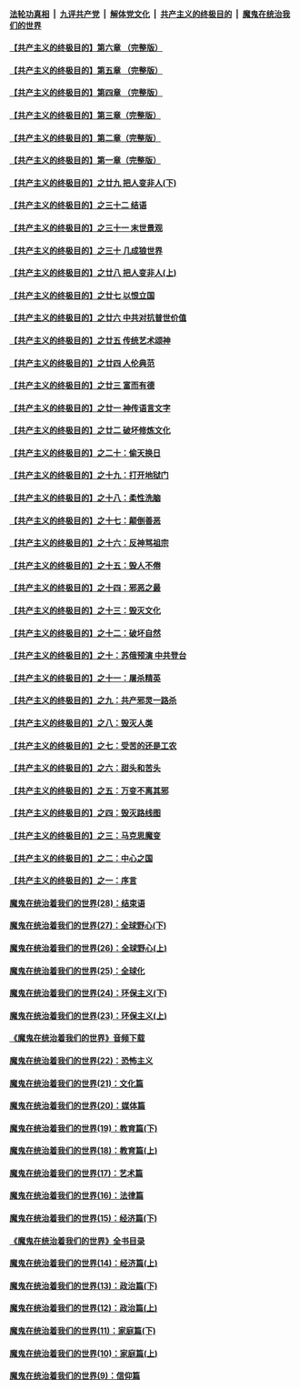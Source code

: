 ####  [法轮功真相](../../../../basic/blob/master/README.md?t=01102126) &nbsp;|&nbsp; [九评共产党](../../../../9ping.md/blob/master/README.md?t=01102126) &nbsp;|&nbsp; [解体党文化](../../../../jtdwh.md/blob/master/README.md?t=01102126)  &nbsp;|&nbsp; [共产主义的终极目的](../../../../gczydzjmd.md/blob/master/README.md?t=01102126) &nbsp;|&nbsp; [魔鬼在统治我们的世界](../../../../mgztzwmdsj.md/blob/master/README.md?t=01102126) 

#### [【共产主义的终极目的】第六章 （完整版）](../pages/nsc422/n11428913.md?t=01102126) 

#### [【共产主义的终极目的】第五章 （完整版）](../pages/nsc422/n11428912.md?t=01102126) 

#### [【共产主义的终极目的】第四章 （完整版）](../pages/nsc422/n11428907.md?t=01102126) 

#### [【共产主义的终极目的】第三章（完整版）](../pages/nsc422/n11428848.md?t=01102126) 

#### [【共产主义的终极目的】第二章（完整版）](../pages/nsc422/n11428831.md?t=01102126) 

#### [【共产主义的终极目的】第一章（完整版）](../pages/nsc422/n11417651.md?t=01102126) 

#### [【共产主义的终极目的】之廿九 把人变非人(下)](../pages/nsc422/n11344140.md?t=01102126) 

#### [【共产主义的终极目的】之三十二 结语](../pages/nsc422/n11360535.md?t=01102126) 

#### [【共产主义的终极目的】之三十一 末世景观](../pages/nsc422/n11351129.md?t=01102126) 

#### [【共产主义的终极目的】之三十 几成狼世界](../pages/nsc422/n11348280.md?t=01102126) 

#### [【共产主义的终极目的】之廿八 把人变非人(上)](../pages/nsc422/n11340492.md?t=01102126) 

#### [【共产主义的终极目的】之廿七 以恨立国](../pages/nsc422/n11336944.md?t=01102126) 

#### [【共产主义的终极目的】之廿六 中共对抗普世价值](../pages/nsc422/n11324785.md?t=01102126) 

#### [【共产主义的终极目的】之廿五 传统艺术颂神](../pages/nsc422/n11296396.md?t=01102126) 

#### [【共产主义的终极目的】之廿四 人伦典范](../pages/nsc422/n11296397.md?t=01102126) 

#### [【共产主义的终极目的】之廿三 富而有德](../pages/nsc422/n11283598.md?t=01102126) 

#### [【共产主义的终极目的】之廿一 神传语言文字](../pages/nsc422/n11263265.md?t=01102126) 

#### [【共产主义的终极目的】之廿二 破坏修炼文化](../pages/nsc422/n11245728.md?t=01102126) 

#### [【共产主义的终极目的】之二十：偷天换日](../pages/nsc422/n11238846.md?t=01102126) 

#### [【共产主义的终极目的】之十九：打开地狱门](../pages/nsc422/n11206376.md?t=01102126) 

#### [【共产主义的终极目的】之十八：柔性洗脑](../pages/nsc422/n11199994.md?t=01102126) 

#### [【共产主义的终极目的】之十七：颠倒善恶](../pages/nsc422/n11179782.md?t=01102126) 

#### [【共产主义的终极目的】之十六：反神骂祖宗](../pages/nsc422/n11166798.md?t=01102126) 

#### [【共产主义的终极目的】之十五：毁人不倦](../pages/nsc422/n11166792.md?t=01102126) 

#### [【共产主义的终极目的】之十四：邪恶之最](../pages/nsc422/n11150249.md?t=01102126) 

#### [【共产主义的终极目的】之十三：毁灭文化](../pages/nsc422/n11135227.md?t=01102126) 

#### [【共产主义的终极目的】之十二：破坏自然](../pages/nsc422/n11135214.md?t=01102126) 

#### [【共产主义的终极目的】之十：苏俄预演 中共登台](../pages/nsc422/n11118424.md?t=01102126) 

#### [【共产主义的终极目的】之十一：屠杀精英](../pages/nsc422/n11118442.md?t=01102126) 

#### [【共产主义的终极目的】之九：共产邪灵一路杀](../pages/nsc422/n11114139.md?t=01102126) 

#### [【共产主义的终极目的】之八：毁灭人类](../pages/nsc422/n11108503.md?t=01102126) 

#### [【共产主义的终极目的】之七：受苦的还是工农](../pages/nsc422/n11101809.md?t=01102126) 

#### [【共产主义的终极目的】之六：甜头和苦头](../pages/nsc422/n11096971.md?t=01102126) 

#### [【共产主义的终极目的】之五：万变不离其邪](../pages/nsc422/n11091285.md?t=01102126) 

#### [【共产主义的终极目的】之四：毁灭路线图](../pages/nsc422/n11086284.md?t=01102126) 

#### [【共产主义的终极目的】之三：马克思魔变](../pages/nsc422/n11061941.md?t=01102126) 

#### [【共产主义的终极目的】之二：中心之国](../pages/nsc422/n11047728.md?t=01102126) 

#### [【共产主义的终极目的】之一：序言](../pages/nsc422/n11086077.md?t=01102126) 

#### [魔鬼在统治着我们的世界(28)：结束语](../pages/nsc422/n10936246.md?t=01102126) 

#### [魔鬼在统治着我们的世界(27)：全球野心(下)](../pages/nsc422/n10928319.md?t=01102126) 

#### [魔鬼在统治着我们的世界(26)：全球野心(上)](../pages/nsc422/n10900318.md?t=01102126) 

#### [魔鬼在统治着我们的世界(25)：全球化](../pages/nsc422/n10788205.md?t=01102126) 

#### [魔鬼在统治着我们的世界(24)：环保主义(下)](../pages/nsc422/n10695307.md?t=01102126) 

#### [魔鬼在统治着我们的世界(23)：环保主义(上)](../pages/nsc422/n10688613.md?t=01102126) 

#### [《魔鬼在统治着我们的世界》音频下载](../pages/nsc422/n10635553.md?t=01102126) 

#### [魔鬼在统治着我们的世界(22)：恐怖主义](../pages/nsc422/n10614727.md?t=01102126) 

#### [魔鬼在统治着我们的世界(21)：文化篇](../pages/nsc422/n10597706.md?t=01102126) 

#### [魔鬼在统治着我们的世界(20)：媒体篇](../pages/nsc422/n10586579.md?t=01102126) 

#### [魔鬼在统治着我们的世界(19)：教育篇(下)](../pages/nsc422/n10564808.md?t=01102126) 

#### [魔鬼在统治着我们的世界(18)：教育篇(上)](../pages/nsc422/n10526970.md?t=01102126) 

#### [魔鬼在统治着我们的世界(17)：艺术篇](../pages/nsc422/n10499093.md?t=01102126) 

#### [魔鬼在统治着我们的世界(16)：法律篇](../pages/nsc422/n10485969.md?t=01102126) 

#### [魔鬼在统治着我们的世界(15)：经济篇(下)](../pages/nsc422/n10469975.md?t=01102126) 

#### [《魔鬼在统治着我们的世界》全书目录](../pages/nsc422/n10464261.md?t=01102126) 

#### [魔鬼在统治着我们的世界(14)：经济篇(上)](../pages/nsc422/n10457370.md?t=01102126) 

#### [魔鬼在统治着我们的世界(13)：政治篇(下)](../pages/nsc422/n10448270.md?t=01102126) 

#### [魔鬼在统治着我们的世界(12)：政治篇(上)](../pages/nsc422/n10444576.md?t=01102126) 

#### [魔鬼在统治着我们的世界(11)：家庭篇(下)](../pages/nsc422/n10440961.md?t=01102126) 

#### [魔鬼在统治着我们的世界(10)：家庭篇(上)](../pages/nsc422/n10435448.md?t=01102126) 

#### [魔鬼在统治着我们的世界(9)：信仰篇](../pages/nsc422/n10432159.md?t=01102126) 

